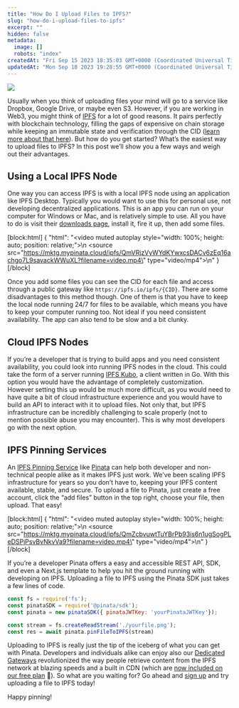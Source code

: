 ```yaml
---
title: "How Do I Upload Files to IPFS?"
slug: "how-do-i-upload-files-to-ipfs"
excerpt: ""
hidden: false
metadata: 
  image: []
  robots: "index"
createdAt: "Fri Sep 15 2023 18:35:03 GMT+0000 (Coordinated Universal Time)"
updatedAt: "Mon Sep 18 2023 19:28:55 GMT+0000 (Coordinated Universal Time)"
---
```

![](https://files.readme.io/7761edd-image.png)

Usually when you think of uploading files your mind will go to a service like Dropbox, Google Drive, or maybe even S3. However, if you are working in Web3, you might think of [IPFS](https://www.pinata.cloud/blog/what-is-ipfs) for a lot of good reasons. It pairs perfectly with blockchain technology, filling the gaps of expensive on chain storage while keeping an immutable state and verification through the CID ([learn more about that here](https://www.pinata.cloud/blog/what-is-an-ipfs-cid)). But how do you get started? What’s the easiest way to upload files to IPFS? In this post we’ll show you a few ways and weigh out their advantages. 

## Using a Local IPFS Node

One way you can access IPFS is with a local IPFS node using an application like IPFS Desktop. Typically you would want to use this for personal use, not developing decentralized applications. This is an app you can run on your computer for Windows or Mac, and is relatively simple to use. All you have to do is visit their [downloads page](https://docs.ipfs.tech/install/ipfs-desktop/), install it, fire it up, then add some files. 

[block:html]
{
  "html": "<video muted autoplay style=\"width: 100%; height: auto; position: relative;\">\n    <source src=\"https://mktg.mypinata.cloud/ipfs/QmVRjzVyWYdKYwxcsDACv6zEq16achgo7L9savackWWuXL?filename=video.mp4\" type=\"video/mp4\">\n</video>"
}
[/block]


Once you add some files you can see the CID for each file and access through a public gateway like `https://ipfs.io/ipfs/{CID}`. There are some disadvantages to this method though. One of them is that you have to keep the local node running 24/7 for files to be available, which means you have to keep your computer running too. Not ideal if you need consistent availability. The app can also tend to be slow and a bit clunky. 

## Cloud IPFS Nodes

If you’re a developer that is trying to build apps and you need consistent availability, you could look into running IPFS nodes in the cloud. This could take the form of a server running [IPFS Kubo](https://docs.ipfs.tech/how-to/command-line-quick-start/), a client written in Go. With this option you would have the advantage of completely customization. However setting this up would be much more difficult, as you would need to have quite a bit of cloud infrastructure experience and you would have to build an API to interact with it to upload files. Not only that, but IPFS infrastructure can be incredibly challenging to scale properly (not to mention possible abuse you may encounter). This is why most developers go with the next option. 

## IPFS Pinning Services

An [IPFS Pinning Service](https://www.pinata.cloud/blog/what-is-an-ipfs-pinning-service) like [Pinata](https://pinata.cloud) can help both developer and non-technical people alike as it makes IPFS just work. We’ve been scaling IPFS infrastructure for years so you don’t have to, keeping your IPFS content available, stable, and secure. To upload a file to Pinata,  just create a free account, click the “add files” button in the top right, choose your file, then upload. That easy! 

[block:html]
{
  "html": "<video muted autoplay style=\"width: 100%; height: auto; position: relative;\">\n    <source src=\"https://mktg.mypinata.cloud/ipfs/QmZcbvuwtTuYBrPb93is6n1ugSogPLeDSPjPsvBvNkvVa9?filename=video.mp4\" type=\"video/mp4\">\n</video>"
}
[/block]


If you’re a developer Pinata offers a easy and accessible REST API, SDK, and even a Next.js template to help you hit the ground running with developing on IPFS. Uploading a file to IPFS using the Pinata SDK just takes a few lines of code. 

```jsx
const fs = require('fs');
const pinataSDK = require('@pinata/sdk');
const pinata = new pinataSDK({ pinataJWTKey: 'yourPinataJWTKey'});

const stream = fs.createReadStream('./yourfile.png');
const res = await pinata.pinFileToIPFS(stream)
```

Uploading to IPFS is really just the tip of the iceberg of what you can get with Pinata. Developers and individuals alike can enjoy also our [Dedicated Gateways](https://www.pinata.cloud/blog/what-is-an-ipfs-gateway) revolutionized the way people retrieve content from the IPFS network at blazing speeds and a built in CDN (which are [now included on our free plan](https://www.pinata.cloud/blog/pinatas-new-free-plan) 👀). So what are you waiting for? Go ahead and [sign up](https://app.pinata/cloud) and try uploading a file to IPFS today! 

Happy pinning!
